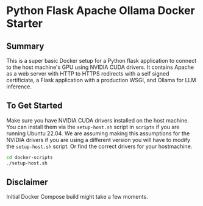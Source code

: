 # Python Flask Apache Ollama Docker Starter

## Summary
This is a super basic Docker setup for a Python flask application to connect to the host machine's GPU using NVIDIA CUDA drivers. 
It contains Apache as a web server with HTTP to HTTPS redirects with a self signed certificiate, a Flask application with a production WSGI, and Ollama for LLM inference.

## To Get Started
Make sure you have NVIDIA CUDA drivers installed on the host machine. You can install them via the `setup-host.sh` script in `scripts` if you are running Ubuntu 22.04.
We are assuming making this assumptions for the NVIDIA drivers if you are using a different version you will have to modify the `setup-host.sh` script. Or find the correct drivers for your hostmachine.
```bash
cd docker-scripts
./setup-host.sh
```

## Disclaimer 
Initial Docker Compose build might take a few moments.
